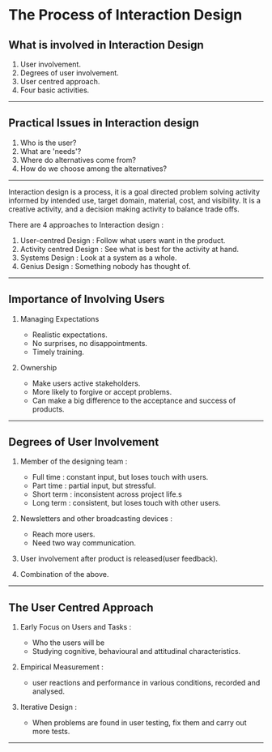 # The Process of Interaction Design

## What is involved in Interaction Design

1. User involvement.
2. Degrees of user involvement.
3. User centred approach.
4. Four basic activities.

---

## Practical Issues in Interaction design

1. Who is the user?
2. What are 'needs'?
3. Where do alternatives come from?
4. How do we choose among the alternatives?

---

Interaction design is a process, it is a goal directed problem solving activity
informed by intended use, target domain, material, cost, and visibility.
It is a creative activity, and a decision making activity to balance trade offs.

There are 4 approaches to Interaction design :

1. User-centred Design : Follow what users want in the product.
2. Activity centred Design : See what is best for the activity at hand.
3. Systems Design : Look at a system as a whole.
4. Genius Design : Something nobody has thought of.

--- 

## Importance of Involving Users 

1. Managing Expectations
   - Realistic expectations.
   - No surprises, no disappointments.
   - Timely training.

2. Ownership 
   - Make users active stakeholders.
   - More likely to forgive or accept problems.
   - Can make a big difference to the acceptance and success of products.
   
   

---

## Degrees of User Involvement

1. Member of the designing team :
   - Full time : constant input, but loses touch with users.
   - Part time : partial input, but stressful.
   - Short term : inconsistent across project life.s
   - Long term : consistent, but loses touch with other users.

2. Newsletters and other broadcasting devices :
   - Reach more users.
   - Need two way communication.

3. User involvement after product is released(user feedback).

4. Combination of the above.

---

## The User Centred Approach 

1. Early Focus on Users and Tasks :
   - Who the users will be 
   - Studying cognitive, behavioural and attitudinal characteristics.
   
2. Empirical Measurement :
   - user reactions and performance in various conditions, recorded and analysed.

3. Iterative Design : 
   - When problems are found in user testing, fix them and carry out more tests. 
   
---

